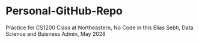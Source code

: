 # Personal-GitHub-Repo
Practice for CS1200 Class at Northeastern, No Code in this
Elias Sebti, Data Science and Buisness Admin, May 2028

